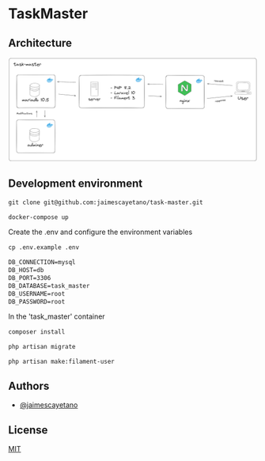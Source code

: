 
# TaskMaster


## Architecture

![App Screenshot](https://raw.githubusercontent.com/jaimescayetano/images/main/projects/task_master/model-task-master-white.png?token=GHSAT0AAAAAACMXWT7XKFPCQUI5HDD53PMEZSBRJMQ)


## Development environment

```
git clone git@github.com:jaimescayetano/task-master.git
```

```
docker-compose up
```

Create the .env and configure the environment variables
```
cp .env.example .env
```

```
DB_CONNECTION=mysql
DB_HOST=db
DB_PORT=3306
DB_DATABASE=task_master
DB_USERNAME=root
DB_PASSWORD=root
```

In the 'task_master' container
```
composer install
```

```
php artisan migrate
```

```
php artisan make:filament-user
```

## Authors

- [@jaimescayetano](https://www.github.com/jaimescayetano)

## License

[MIT](https://choosealicense.com/licenses/mit/)